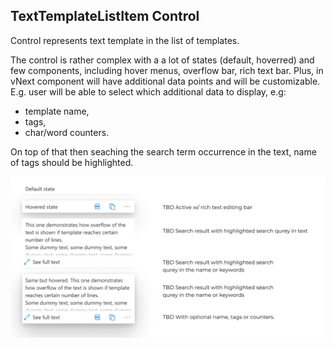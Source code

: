 
## TextTemplateListItem Control

Control represents text template in the list of templates.

The control is rather complex with a a lot of states (default, hoverred) and few components, including hover menus, overflow bar, rich text bar. Plus, in vNext component will have additional data points and will be customizable. E.g. user will be able to select which additional data to display, e.g:
*  template name, 
* tags, 
* char/word counters. 

On top of that then seaching the search term occurrence in the text, name of tags should be highlighted.

![TextTemplateListItem.control.png](TextTemplateListItem.control.png)

